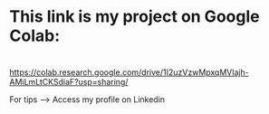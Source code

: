 # This link is my project on Google Colab: <h1>
<https://colab.research.google.com/drive/1I2uzVzwMpxqMVlajh-AMiLmLtCKSdiaF?usp=sharing/>
  
For tips --> Access my profile on Linkedin
